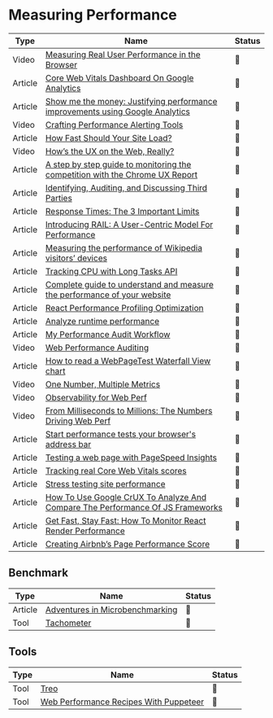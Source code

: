 # Measuring Performance

| Type    | Name                                                                                                                                                                                            | Status          |
| ------- | ----------------------------------------------------------------------------------------------------------------------------------------------------------------------------------------------- | --------------- |
| Video   | [Measuring Real User Performance in the Browser](https://www.youtube.com/watch?v=yrWLi524YLM)                                                                                                   | :bookmark_tabs: |
| Article | [Core Web Vitals Dashboard On Google Analytics](https://calendar.perfplanet.com/2021/core-web-vitals-dashboard-on-google-analytics)                                                             | :bookmark_tabs: |
| Article | [Show me the money: Justifying performance improvements using Google Analytics](https://dev.to/thegreengreek/show-me-the-money-justifying-performance-improvements-using-google-analytics-3231) | :bookmark_tabs: |
| Video   | [Crafting Performance Alerting Tools](https://www.youtube.com/watch?v=7CaEESxbu2s&ab_channel=EtsyEng)                                                                                           | :bookmark_tabs: |
| Article | [How Fast Should Your Site Load?](https://medium.com/firebase-developers/how-fast-should-your-site-load-cfb14be48e8b)                                                                           | :bookmark_tabs: |
| Video   | [How’s the UX on the Web, Really?](https://vimeo.com/254834890)                                                                                                                                 | :bookmark_tabs: |
| Article | [A step by step guide to monitoring the competition with the Chrome UX Report](https://dev.to/chromiumdev/a-step-by-step-guide-to-monitoring-the-competition-with-the-chrome-ux-report-4k1o)    | :bookmark_tabs: |
| Article | [Identifying, Auditing, and Discussing Third Parties](https://csswizardry.com/2018/05/identifying-auditing-discussing-third-parties/)                                                           | :bookmark_tabs: |
| Article | [Response Times: The 3 Important Limits](https://www.nngroup.com/articles/response-times-3-important-limits)                                                                                    | :bookmark_tabs: |
| Article | [Introducing RAIL: A User-Centric Model For Performance](https://www.smashingmagazine.com/2015/10/rail-user-centric-model-performance)                                                          | :bookmark_tabs: |
| Article | [Measuring the performance of Wikipedia visitors’ devices](https://techblog.wikimedia.org/2020/05/07/measuring-the-performance-of-wikipedia-visitors-devices)                                   | :bookmark_tabs: |
| Article | [Tracking CPU with Long Tasks API](https://calendar.perfplanet.com/2017/tracking-cpu-with-long-tasks-api)                                                                                       | :bookmark_tabs: |
| Article | [Complete guide to understand and measure the performance of your website](https://bejamas.io/blog/guide-to-web-performance)                                                                    | :bookmark_tabs: |
| Article | [React Performance Profiling Optimization](https://calibreapp.com/blog/react-performance-profiling-optimization)                                                                                | :bookmark_tabs: |
| Article | [Analyze runtime performance](https://developer.chrome.com/docs/devtools/evaluate-performance)                                                                                                  | :bookmark_tabs: |
| Article | [My Performance Audit Workflow](https://aerotwist.com/blog/my-performance-audit-workflow)                                                                                                       | :bookmark_tabs: |
| Video   | [Web Performance Auditing](https://www.youtube.com/watch?v=Nl2Q9JAdha8)                                                                                                                         | :bookmark_tabs: |
| Article | [How to read a WebPageTest Waterfall View chart](https://nooshu.com/blog/2019/10/02/how-to-read-a-wpt-waterfall-chart)                                                                          | :bookmark_tabs: |
| Video   | [One Number, Multiple Metrics](https://www.youtube.com/watch?v=e215_uiU3LQ)                                                                                                                     | :bookmark_tabs: |
| Video   | [Observability for Web Perf](https://www.youtube.com/watch?v=DMM4kTA5nAc)                                                                                                                       | :bookmark_tabs: |
| Video   | [From Milliseconds to Millions: The Numbers Driving Web Perf](https://www.youtube.com/watch?v=cXLOIIJ1UaE)                                                                                      | :bookmark_tabs: |
| Article | [Start performance tests your browser's address bar](https://fershad.com/writing/start-performance-tests-your-browsers-address-bar/)                                                            | :bookmark_tabs: |
| Article | [Testing a web page with PageSpeed Insights](https://fershad.com/writing/testing-a-web-page-with-pagespeed-insights/)                                                                           | :bookmark_tabs: |
| Article | [Tracking real Core Web Vitals scores](https://fershad.com/writing/tracking-real-core-web-vitals-scores/)                                                                                       | :bookmark_tabs: |
| Article | [Stress testing site performance](https://fershad.com/writing/stress-testing-site-performance/)                                                                                                 | :bookmark_tabs: |
| Article | [How To Use Google CrUX To Analyze And Compare The Performance Of JS Frameworks](https://www.smashingmagazine.com/2022/05/google-crux-analysis-comparison-performance-javascript-frameworks)    | :bookmark_tabs: |
| Article | [Get Fast, Stay Fast: How To Monitor React Render Performance](https://3perf.com/blog/react-monitoring)                                                                                         | :bookmark_tabs: |
| Article | [Creating Airbnb’s Page Performance Score](https://medium.com/airbnb-engineering/creating-airbnbs-page-performance-score-5f664be0936)                                                           | :bookmark_tabs: |

## Benchmark

| Type    | Name                                                                                           | Status          |
| ------- | ---------------------------------------------------------------------------------------------- | --------------- |
| Article | [Adventures in Microbenchmarking](https://tomdale.net/2017/07/adventures-in-microbenchmarking) | :bookmark_tabs: |
| Tool    | [Tachometer](https://github.com/Polymer/tachometer)                                            | :bookmark_tabs: |

## Tools

| Type | Name                                                                                    | Status          |
| ---- | --------------------------------------------------------------------------------------- | --------------- |
| Tool | [Treo](https://treo.sh)                                                                 | :bookmark_tabs: |
| Tool | [Web Performance Recipes With Puppeteer](https://addyosmani.com/blog/puppeteer-recipes) | :bookmark_tabs: |
